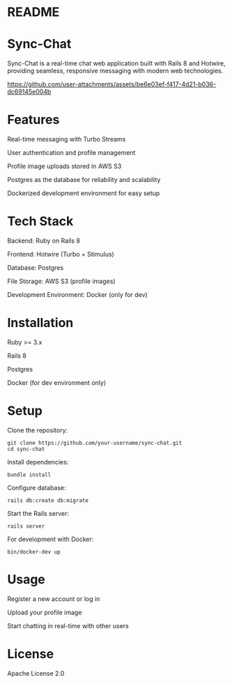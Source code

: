 # README

# Sync-Chat

Sync-Chat is a real-time chat web application built with Rails 8 and Hotwire, providing seamless, responsive messaging
with modern web technologies.



https://github.com/user-attachments/assets/be6e03ef-f417-4d21-b036-dc69145e004b



# Features

Real-time messaging with Turbo Streams

User authentication and profile management

Profile image uploads stored in AWS S3

Postgres as the database for reliability and scalability

Dockerized development environment for easy setup

# Tech Stack

Backend: Ruby on Rails 8

Frontend: Hotwire (Turbo + Stimulus)

Database: Postgres

File Storage: AWS S3 (profile images)

Development Environment: Docker (only for dev)

# Installation

Ruby >= 3.x

Rails 8

Postgres

Docker (for dev environment only)

# Setup

Clone the repository:

    git clone https://github.com/your-username/sync-chat.git
    cd sync-chat

Install dependencies:

    bundle install

Configure database:

    rails db:create db:migrate

Start the Rails server:

    rails server

For development with Docker:

    bin/docker-dev up

# Usage

Register a new account or log in

Upload your profile image

Start chatting in real-time with other users

# License

Apache License 2.0

